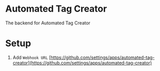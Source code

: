 # Automated Tag Creator
The backend for Automated Tag Creator

# Setup
1. Add `Webhook URL` [https://github.com/settings/apps/automated-tag-creator](https://github.com/settings/apps/automated-tag-creator)
